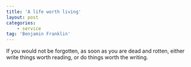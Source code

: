 ```yaml
---
title: 'A life worth living'
layout: post
categories:
    - service
tag: 'Benjamin Franklin'
---
```


If you would not be forgotten, as soon as you are dead and rotten, either write things worth reading, or do things worth the writing.